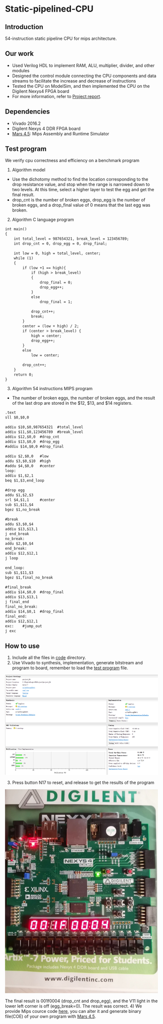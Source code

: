 # Static-pipelined-CPU

## Introduction
  54-instruction static pipeline CPU for mips architecture.

## Our work
- Used Verilog HDL to implement RAM, ALU, multiplier, divider, and other modules
- Designed the control module connecting the CPU components and data streams to facilitate 
  the increase and decrease of instructions
- Tested the CPU on ModelSim, and then implemented the CPU on the Digilent Nexys4 FPGA board
- For more information, refer to [Project report](./resources/Report.pdf).

## Dependencies
- Vivado 2016.2
- Digilent Nexys 4 DDR FPGA board
- [Mars 4.5](http://www.cs.missouristate.edu/MARS/): Mips Assembly and Runtime Simulator

## Test program
We verify cpu correctness and efficiency on a benchmark program
1) Algorithm model
- Use the dichotomy method to find the location corresponding to the drop resistance value, 
  and stop when the range is narrowed down to two levels. At this time, select a higher 
  layer to test the egg and get the final result.
- drop_cnt is the number of broken eggs, drop_egg is the number of broken eggs, and a 
  drop_final value of 0 means that the last egg was broken.
2) Algorithm C language program
```
int main()
{
	int total_level = 987654321, break_level = 123456789;
	int drop_cnt = 0, drop_egg = 0, drop_final;
 
	int low = 0, high = total_level, center;
	while (1)
	{
		if (low +1 == high){
			if (high > break_level)
			{
				drop_final = 0;
				drop_egg++;
			}
			else
				drop_final = 1;
 
			drop_cnt++;
			break;
		}
		center = (low + high) / 2;
		if (center > break_level) {
			high = center;
			drop_egg++;
		}
		else
			low = center;
 
		drop_cnt++;
	}
	return 0;
}
```
3) Algorithm 54 instructions MIPS program
- The number of broken eggs, the number of broken eggs, and the result of the last drop 
  are stored in the $12, $13, and $14 registers.
```
.text
sll $0,$0,0
 
addiu $10,$0,987654321	#total_level
addiu $11,$0,123456789	#break_level
addiu $12,$0,0	#drop_cnt
addiu $13,$0,0	#drop_egg
#addiu $14,$0,0	#drop_final
 
addiu $2,$0,0	#low
addu $3,$0,$10	#high
#addu $4,$0,0	#center
loop:
addiu $1,$2,1
beq $1,$3,end_loop
 
#drop egg
addu $1,$2,$3
srl $4,$1,1		#center
sub $1,$11,$4
bgez $1,no_break
 
#break
addu $3,$0,$4
addiu $13,$13,1
j end_break
no_break:
addu $2,$0,$4
end_break:
addiu $12,$12,1
j loop
 
end_loop:
sub $1,$11,$3
bgez $1,final_no_break
 
#final_break
addiu $14,$0,0	#drop_final
addiu $13,$13,1
j final_end
final_no_break:
addiu $14,$0,1	#drop_final
final_end:
addiu $12,$12,1
exc:	#jump_out
j exc
```


## How to use
1) Include all the files in [code](./code) directory.
2) Use Vivado to synthesis, implementation, generate bitstream and program to board, 
   remember to load the [test program](./code/test_prog.coe) file.

<img src=".\resources\1.PNG" width="600"/>

3) Press button N17 to reset, and release to get the results of the program

<img src=".\resources\2.jpg" width="600"/>

The final result is 001f0004 (drop_cnt and drop_egg), and the V11 light in the lower left 
corner is off (egg_break=0). The result was correct.
4) We provide Mips cource code [here](./code/test_prog.asm), you can alter it and generate 
   binary file(COE) of your own program with [Mars 4.5](http://www.cs.missouristate.edu/MARS/).



